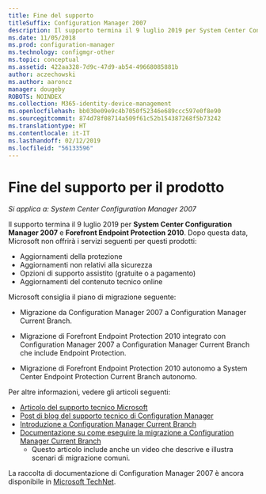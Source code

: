 ```yaml
---
title: Fine del supporto
titleSuffix: Configuration Manager 2007
description: Il supporto termina il 9 luglio 2019 per System Center Configuration Manager 2007 e Forefront Endpoint Protection 2010.
ms.date: 11/05/2018
ms.prod: configuration-manager
ms.technology: configmgr-other
ms.topic: conceptual
ms.assetid: 422aa328-7d9c-47d9-ab54-49668085881b
author: aczechowski
ms.author: aaroncz
manager: dougeby
ROBOTS: NOINDEX
ms.collection: M365-identity-device-management
ms.openlocfilehash: bb030e09e9c4b7050f52346e689ccc597e0f8e90
ms.sourcegitcommit: 874d78f08714a509f61c52b154387268f5b73242
ms.translationtype: HT
ms.contentlocale: it-IT
ms.lasthandoff: 02/12/2019
ms.locfileid: "56133596"
---
```

# <a name="product-end-of-support"></a>Fine del supporto per il prodotto

*Si applica a: System Center Configuration Manager 2007*

Il supporto termina il 9 luglio 2019 per **System Center Configuration Manager 2007** e **Forefront Endpoint Protection 2010**. Dopo questa data, Microsoft non offrirà i servizi seguenti per questi prodotti: 
- Aggiornamenti della protezione
- Aggiornamenti non relativi alla sicurezza
- Opzioni di supporto assistito (gratuite o a pagamento)
- Aggiornamenti del contenuto tecnico online 

Microsoft consiglia il piano di migrazione seguente:

- Migrazione da Configuration Manager 2007 a Configuration Manager Current Branch.  

- Migrazione di Forefront Endpoint Protection 2010 integrato con Configuration Manager 2007 a Configuration Manager Current Branch che include Endpoint Protection.  

- Migrazione di Forefront Endpoint Protection 2010 autonomo a System Center Endpoint Protection Current Branch autonomo.  


Per altre informazioni, vedere gli articoli seguenti:

- [Articolo del supporto tecnico Microsoft](https://support.microsoft.com/help/4096323)  
- [Post di blog del supporto tecnico di Configuration Manager](https://blogs.technet.microsoft.com/configurationmgr/2018/03/30/configuration-manager-2007-approaching-end-of-support-what-you-need-to-know/)  
- [Introduzione a Configuration Manager Current Branch](/sccm/core/understand/introduction)  
- [Documentazione su come eseguire la migrazione a Configuration Manager Current Branch](/sccm/core/migration/migrate-data-between-hierarchies)  
    - Questo articolo include anche un video che descrive e illustra scenari di migrazione comuni.

La raccolta di documentazione di Configuration Manager 2007 è ancora disponibile in [Microsoft TechNet](https://technet.microsoft.com/library/bb735860.aspx).
